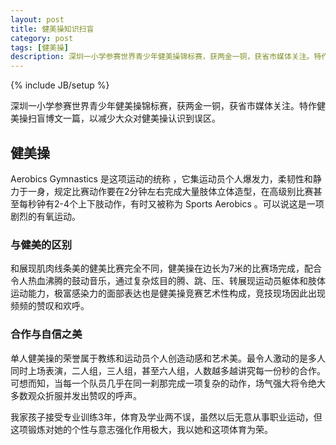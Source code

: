 ```yaml
---
layout: post
title: 健美操知识扫盲
category: post
tags: [健美操]
description: 深圳一小学参赛世界青少年健美操锦标赛，获两金一铜，获省市媒体关注。特作健美操扫盲博文一篇，以减少大众对健美操认识到误区。
---
```

{% include JB/setup %}

深圳一小学参赛世界青少年健美操锦标赛，获两金一铜，获省市媒体关注。特作健美操扫盲博文一篇，以减少大众对健美操认识到误区。

## 健美操

Aerobics Gymnastics 是这项运动的统称 ，它集运动员个人爆发力，柔韧性和静力于一身，规定比赛动作要在2分钟左右完成大量肢体立体造型，在高级别比赛甚至每秒钟有2-4个上下肢动作，有时又被称为 Sports Aerobics 。可以说这是一项剧烈的有氧运动。

### 与健美的区别

和展现肌肉线条美的健美比赛完全不同，健美操在边长为7米的比赛场完成，配合令人热血沸腾的鼓动音乐，通过复杂炫目的腾、跳、压、转展现运动员躯体和肢体运动能力，极富感染力的面部表达也是健美操竞赛艺术性构成，竞技现场因此出现频频的赞叹和欢呼。

### 合作与自信之美

单人健美操的荣誉属于教练和运动员个人创造动感和艺术美。最令人激动的是多人同时上场表演，二人组，三人组，甚至六人组，人数越多越讲究每一份秒的合作。可想而知，当每一个队员几乎在同一刹那完成一项复杂的动作，场气强大将令绝大多数观众折服并发出赞叹的呼声。

我家孩子接受专业训练3年，体育及学业两不误，虽然以后无意从事职业运动，但这项锻炼对她的个性与意志强化作用极大，我以她和这项体育为荣。